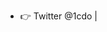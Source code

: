 
- 👉 Twitter @1cdo |  
<!---
Co-arts/Co-arts is a ✨ special ✨ repository because its `README.md` (this file) appears on your GitHub profile.
You can click the Preview link to take a look at your changes.
--->
